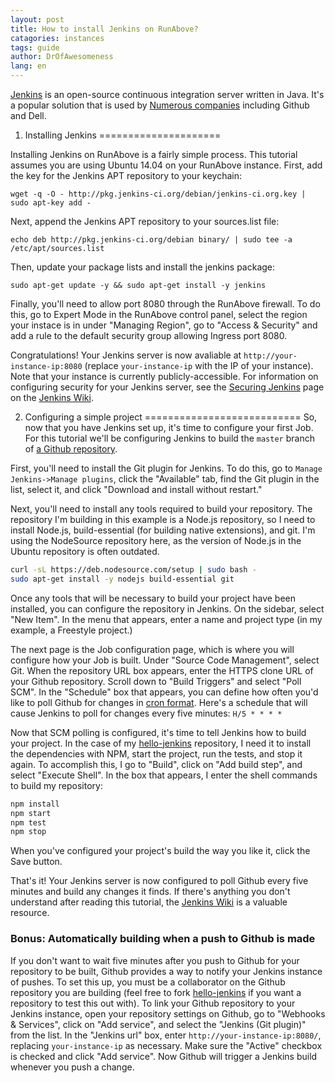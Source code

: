 ```yaml
---
layout: post
title: How to install Jenkins on RunAbove?
catagories: instances
tags: guide
author: DrOfAwesomeness
lang: en
---
```

[Jenkins](http://jenkins-ci.org) is an open-source continuous integration server written in Java. It's a popular solution that is used by [Numerous companies](https://wiki.jenkins-ci.org/pages/viewpage.action?pageId=58001258) including Github and Dell.

1. Installing Jenkins
=====================

Installing Jenkins on RunAbove is a fairly simple process. This tutorial assumes you are using Ubuntu 14.04 on your RunAbove instance.
First, add the key for the Jenkins APT repository to your keychain:

```
wget -q -O - http://pkg.jenkins-ci.org/debian/jenkins-ci.org.key | sudo apt-key add -
```

Next, append the Jenkins APT repository to your sources.list file:

```
echo deb http://pkg.jenkins-ci.org/debian binary/ | sudo tee -a /etc/apt/sources.list
```

Then, update your package lists and install the jenkins package:

```
sudo apt-get update -y && sudo apt-get install -y jenkins
```

Finally, you'll need to allow port 8080 through the RunAbove firewall. To do this, go to Expert Mode in the RunAbove control panel, select the region your instace is in under "Managing Region", go to "Access & Security" and add a rule to the default security group allowing Ingress port 8080.

Congratulations! Your Jenkins server is now avaliable at `http://your-instance-ip:8080` (replace `your-instance-ip` with the IP of your instance). Note that your instance is currently publicly-accessible. For information on configuring security for your Jenkins server, see the [Securing Jenkins](https://wiki.jenkins-ci.org/display/JENKINS/Securing+Jenkins) page on the [Jenkins Wiki](https://wiki.jenkins-ci.org/display/JENKINS/Home).

2. Configuring a simple project
===========================
So, now that you have Jenkins set up, it's time to configure your first Job. For this tutorial we'll be configuring Jenkins to build the `master`	 branch of [a Github repository](https://github.com/DrOfAwesomeness/hello-jenkins). 

First, you'll need to install the Git plugin for Jenkins. To do this, go to `Manage Jenkins->Manage plugins`, click the "Available" tab, find the Git plugin in the list, select it, and click "Download and install without restart." 

Next, you'll need to install any tools required to build your repository. The repository I'm building in this example is a Node.js repository, so I need to install Node.js, build-essential (for building native extensions), and git. I'm using the NodeSource repository here, as the version of Node.js in the Ubuntu repository is often outdated.

```bash
curl -sL https://deb.nodesource.com/setup | sudo bash -
sudo apt-get install -y nodejs build-essential git
```
Once any tools that will be necessary to build your project have been installed, you can configure the repository in Jenkins. On the sidebar, select "New Item". In the menu that appears, enter a name and project type (in my example, a Freestyle project.)

The next page is the Job configuration page, which is where you will configure how your Job is built. Under "Source Code Management", select Git. When the repository URL box appears, enter the HTTPS clone URL of your Github repository. Scroll down to "Build Triggers" and select "Poll SCM". In the "Schedule" box that appears, you can define how often you'd like to poll Github for changes in [cron format](https://en.wikipedia.org/wiki/Cron#Format). Here's a schedule that will cause Jenkins to poll for changes every five minutes:
`H/5 * * * *`

Now that SCM polling is configured, it's time to tell Jenkins how to build your project. In the case of my [hello-jenkins](https://github.com/DrOfAwesomeness/hello-jenkins) repository, I need it to install the dependencies with NPM, start the project, run the tests, and stop it again. To accomplish this, I go to "Build", click on "Add build step", and select "Execute Shell". In the box that appears, I enter the shell commands to build my repository:

```bash
npm install
npm start
npm test
npm stop
```

When you've configured your project's build the way you like it, click the Save button.

That's it! Your Jenkins server is now configured to poll Github every five minutes and build any changes it finds. If there's anything you don't understand after reading this tutorial, the [Jenkins Wiki](https://wiki.jenkins-ci.org/display/JENKINS/Home) is a valuable resource.

### Bonus: Automatically building when a push to Github is made
If you don't want to wait five minutes after you push to Github for your repository to be built, Github provides a way to notify your Jenkins instance of pushes. To set this up, you must be a collaborator on the Github repository you are building (feel free to fork [hello-jenkins](https://github.com/DrOfAwesomeness/hello-jenkins) if you want a repository to test this out with). To link your Github repository to your Jenkins instance, open your repository settings on Github, go to "Webhooks & Services", click on "Add service", and select the "Jenkins (Git plugin)" from the list. In the "Jenkins url" box, enter `http://your-instance-ip:8080/`, replacing `your-instance-ip` as necessary. Make sure the "Active" checkbox is checked and click "Add service". Now Github will trigger a Jenkins build whenever you push a change.
